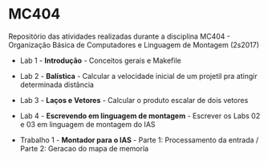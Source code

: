 # MC404
Repositório das atividades realizadas durante a disciplina MC404 - Organização Básica de Computadores e Linguagem de Montagem (2s2017)
* Lab 1 - **Introdução** - Conceitos gerais e Makefile
* Lab 2 - **Balística** - Calcular a velocidade inicial de um projetil pra atingir determinada distância
* Lab 3 - **Laços e Vetores** - Calcular o produto escalar de dois vetores
* Lab 4 - **Escrevendo em linguagem de montagem** - Escrever os Labs 02 e 03 em linguagem de montagem do IAS

* Trabalho 1 - **Montador para o IAS** - Parte 1: Processamento da entrada / Parte 2: Geracao do mapa de memoria

